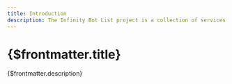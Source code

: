 ```yaml
---
title: Introduction
description: The Infinity Bot List project is a collection of services that work together to provide a seamless experience for bot owners and users alike. This section will go over the different services that make up the Infinity Bot List project.
---
```


# {$frontmatter.title}

{$frontmatter.description}
